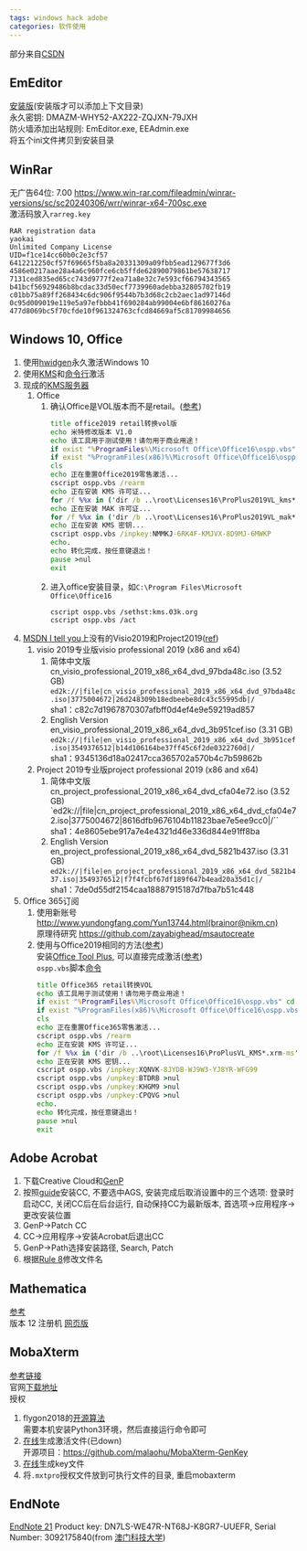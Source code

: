 ```yaml
---
tags: windows hack adobe
categories: 软件使用
---
```

部分来自[CSDN](https://blog.csdn.net/Brainor/article/details/79866706)
## EmEditor
[安装版](https://www.emeditor.com/download/)(安装版才可以添加上下文目录)  
永久密钥: DMAZM-WHY52-AX222-ZQJXN-79JXH  
防火墙添加出站规则: EmEditor.exe, EEAdmin.exe  
将五个ini文件拷贝到安装目录

## WinRar
无广告64位: 7.00 
https://www.win-rar.com/fileadmin/winrar-versions/sc/sc20240306/wrr/winrar-x64-700sc.exe  
激活码放入`rarreg.key`  
```
RAR registration data
yaokai
Unlimited Company License
UID=f1ce14cc60b0c2e3cf57
6412212250cf57f69665f5ba8a20331309a09fbb5ead129677f3d6
4586e0217aae28a4a6c960fce6cb5ffde62890079861be57638717
7131ced835ed65cc743d9777f2ea71a8e32c7e593cf66794343565
b41bcf56929486b8bcdac33d50ecf7739960adebba32805702fb19
c01bb75a89ff268434c6dc906f9544b7b3d68c2cb2aec1ad97146d
0c95d009019e119e5a97efbbb41f690284ab99004e6bf86160276a
477d8069bc5f70cfde10f961324763cfcd84669af5c81709984656
```

## Windows 10, Office
1. 使用[hwidgen](https://github.com/CHEF-KOCH/HWIDGEN-SRC)永久激活Windows 10
2. 使用[KMS](https://github.com/Wind4/vlmcsd)和[命令行](https://kms.library.hk/archives/kms.html)激活
3. 现成的[KMS服务器](https://03k.org/kms.html)
	1. Office
		1. 确认Office是VOL版本而不是retail。([参考](https://www.jianshu.com/p/a20de14d9ee4))
			```bat
			title office2019 retail转换vol版
			echo 米特修改版本 V1.0
			echo 该工具用于测试使用！请勿用于商业用途！
			if exist "%ProgramFiles%\Microsoft Office\Office16\ospp.vbs" cd /d "%ProgramFiles%\Microsoft Office\Office16"
			if exist "%ProgramFiles(x86)%\Microsoft Office\Office16\ospp.vbs" cd /d "%ProgramFiles(x86)%\Microsoft Office\Office16"
			cls
			echo 正在重置Office2019零售激活...
			cscript ospp.vbs /rearm
			echo 正在安装 KMS 许可证...
			for /f %%x in ('dir /b ..\root\Licenses16\ProPlus2019VL_kms*.xrm-ms') do cscript ospp.vbs /inslic:"..\root\Licenses16\%%x" >nul
			echo 正在安装 MAK 许可证...
			for /f %%x in ('dir /b ..\root\Licenses16\ProPlus2019VL_mak*.xrm-ms') do cscript ospp.vbs /inslic:"..\root\Licenses16\%%x" >nul
			echo 正在安装 KMS 密钥...
			cscript ospp.vbs /inpkey:NMMKJ-6RK4F-KMJVX-8D9MJ-6MWKP
			echo.
			echo 转化完成，按任意键退出！
			pause >nul
			exit
			```
		2. 进入office安装目录，如`C:\Program Files\Microsoft Office\Office16`
			```
			cscript ospp.vbs /sethst:kms.03k.org
			cscript ospp.vbs /act
			```
4. [MSDN I tell you](https://msdn.itellyou.cn/)上没有的Visio2019和Project2019([ref](https://www.aihao.cc/thread-21474-1-1.html))
	1. visio 2019专业版visio professional 2019 (x86 and x64) 
		1. 简体中文版  
cn_visio_professional_2019_x86_x64_dvd_97bda48c.iso (3.52 GB)  
`ed2k://|file|cn_visio_professional_2019_x86_x64_dvd_97bda48c.iso|3775004672|26d248309b18edbeebe8dc43c55995db|/`  
sha1：c82c7d1967870307afbff0d4ef4e9e59219ad857
		2. English Version  
en_visio_professional_2019_x86_x64_dvd_3b951cef.iso (3.31 GB)  
`ed2k://|file|en_visio_professional_2019_x86_x64_dvd_3b951cef.iso|3549376512|b14d106164be37ff45c6f2de0322760d|/`  
sha1：9345136d18a02417cca365702a570b4c7b59862b
	2. Project 2019专业版project professional 2019 (x86 and x64)
		1. 简体中文版  
cn_project_professional_2019_x86_x64_dvd_cfa04e72.iso (3.52 GB)  
`ed2k://|file|cn_project_professional_2019_x86_x64_dvd_cfa04e72.iso|3775004672|8616dfb9676104b11823bae7e5ee9cc0|/``  
sha1：4e8605ebe917a7e4e4321d46e336d844e91ff8ba
		2. English Version  
en_project_professional_2019_x86_x64_dvd_5821b437.iso (3.31 GB)  
`ed2k://|file|en_project_professional_2019_x86_x64_dvd_5821b437.iso|3549376512|f7f4fcbf67df189f647b4ead20a35d1c|/`  
sha1：7de0d55df2154caa18887915187d7fba7b51c448
5. Office 365订阅
	1. 使用新账号  
http://www.yundongfang.com/Yun13744.html(brainor@nikm.cn)  
原理待研究 https://github.com/zayabighead/msautocreate
	2. 使用与Office2019相同的方法([参考](https://msguides.com/microsoft-software-products/activate-office-365-proplus-free.html))  
安装[Office Tool Plus](https://otp.landian.vip/zh-cn/), 可以直接完成激活([参考](https://www.jb51.net/office/708521.html))  
`ospp.vbs`脚本[命令](https://docs.microsoft.com/en-us/deployoffice/vlactivation/tools-to-manage-volume-activation-of-office)
		```bat
		title Office365 retail转换VOL
		echo 该工具用于测试使用！请勿用于商业用途！
		if exist "%ProgramFiles%\Microsoft Office\Office16\ospp.vbs" cd /d "%ProgramFiles%\Microsoft Office\Office16"
		if exist "%ProgramFiles(x86)%\Microsoft Office\Office16\ospp.vbs" cd /d "%ProgramFiles(x86)%\Microsoft Office\Office16"
		cls
		echo 正在重置Office365零售激活...
		cscript ospp.vbs /rearm
		echo 正在安装 KMS 许可证...
		for /f %%x in ('dir /b ..\root\Licenses16\ProPlusVL_KMS*.xrm-ms') do cscript ospp.vbs /inslic:"..\root\Licenses16\%%x" >nul
		echo 正在安装 KMS 密钥...
		cscript ospp.vbs /inpkey:XQNVK-8JYDB-WJ9W3-YJ8YR-WFG99
		cscript ospp.vbs /unpkey:BTDRB >nul
		cscript ospp.vbs /unpkey:KHGM9 >nul
		cscript ospp.vbs /unpkey:CPQVG >nul
		echo.
		echo 转化完成，按任意键退出！
		pause >nul
		exit
		```

## Adobe Acrobat
1. 下载Creative Cloud和[GenP](https://www.reddit.com/r/GenP/wiki/redditgenpguides/#wiki_.2B50_download_directory)
2. 按照[guide](https://www.reddit.com/r/GenP/wiki/redditgenpguides/#wiki_.2620.FE0F_guide_.232_-_dummy_guide_for_first_timers_genp_.28cc_.2B_genp.29)安装CC, 不要选中AGS, 安装完成后取消设置中的三个选项: 登录时启动CC, 关闭CC后在后台运行, 自动保持CC为最新版本, 首选项→应用程序→更改安装位置
3. GenP→Patch CC
4. CC→应用程序→安装Acrobat后退出CC
5. GenP→Path选择安装路径, Search, Patch
6. 根据[Rule 8](https://www.reddit.com/r/GenP/wiki/redditgenpguides/#wiki_.25BA_guide_.238_-_blocking_unnecessary_adobe_background_processes.28ps.2Fdc.29)修改文件名

## Mathematica
[参考](https://tiebamma.github.io/InstallTutorial/)  
版本 12 注册机 [网页版](https://ibug.io/blog/2019/05/mathematica-keygen/)

## MobaXterm
[参考链接](https://www.jianshu.com/p/42b963dd1f9a)  
官网[下载地址](https://mobaxterm.mobatek.net/download-home-edition.html)  
授权
1. flygon2018的[开源算法](https://github.com/flygon2018/MobaXterm-keygen)  
需要本机安装Python3环境，然后直接运行命令即可
2. [在线](https://51.ruyo.net/test/MobaXterm-Pro-License.html)生成激活文件(已down)  
开源项目：https://github.com/malaohu/MobaXterm-GenKey
3. [在线](http://husbin.top:5000)生成key文件
4. 将`.mxtpro`授权文件放到可执行文件的目录, 重启mobaxterm

## EndNote
[EndNote 21](https://support.clarivate.com/Endnote/s/article/Download-EndNote?language=en_US)
Product key: DN7LS-WE47R-NT68J-K8GR7-UUEFR, Serial Number: 3092175840(from [澳门科技大学](http://dbnav.lib.must.edu.mo/sites/default/files/databases_user_guides/endnote-21-desktop.pdf))

